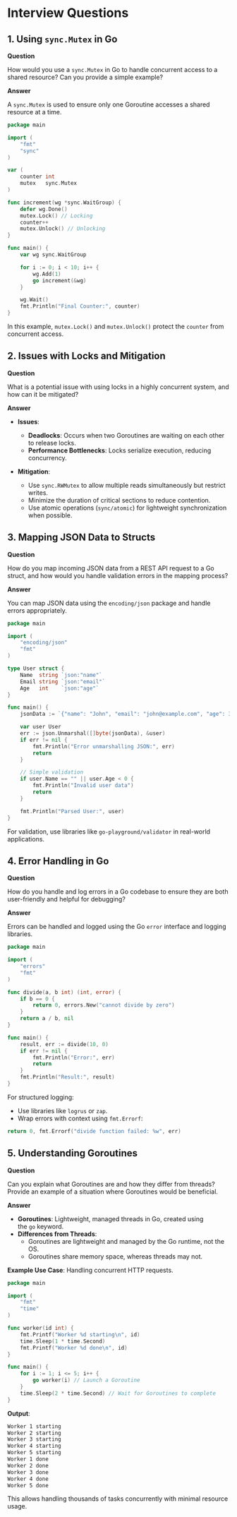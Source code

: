 # Interview Questions

## 1. Using `sync.Mutex` in Go

**Question**

How would you use a `sync.Mutex` in Go to handle concurrent access to a shared resource? Can you provide a simple example?

**Answer**

A `sync.Mutex` is used to ensure only one Goroutine accesses a shared resource at a time.

```go
package main

import (
	"fmt"
	"sync"
)

var (
	counter int
	mutex   sync.Mutex
)

func increment(wg *sync.WaitGroup) {
	defer wg.Done()
	mutex.Lock() // Locking
	counter++
	mutex.Unlock() // Unlocking
}

func main() {
	var wg sync.WaitGroup

	for i := 0; i < 10; i++ {
		wg.Add(1)
		go increment(&wg)
	}

	wg.Wait()
	fmt.Println("Final Counter:", counter)
}
```

In this example, `mutex.Lock()` and `mutex.Unlock()` protect the `counter` from concurrent access.

## 2. Issues with Locks and Mitigation

**Question**

What is a potential issue with using locks in a highly concurrent system, and how can it be mitigated?

**Answer**

- **Issues**:

    - **Deadlocks**: Occurs when two Goroutines are waiting on each other to release locks.
    - **Performance Bottlenecks**: Locks serialize execution, reducing concurrency.
- **Mitigation**:

    - Use `sync.RWMutex` to allow multiple reads simultaneously but restrict writes.
    - Minimize the duration of critical sections to reduce contention.
    - Use atomic operations (`sync/atomic`) for lightweight synchronization when possible.

## 3. Mapping JSON Data to Structs

**Question**

How do you map incoming JSON data from a REST API request to a Go struct, and how would you handle validation errors in the mapping process?

**Answer**

You can map JSON data using the `encoding/json` package and handle errors appropriately.

```go
package main

import (
	"encoding/json"
	"fmt"
)

type User struct {
	Name  string `json:"name"`
	Email string `json:"email"`
	Age   int    `json:"age"`
}

func main() {
	jsonData := `{"name": "John", "email": "john@example.com", "age": 30}`

	var user User
	err := json.Unmarshal([]byte(jsonData), &user)
	if err != nil {
		fmt.Println("Error unmarshalling JSON:", err)
		return
	}

	// Simple validation
	if user.Name == "" || user.Age < 0 {
		fmt.Println("Invalid user data")
		return
	}

	fmt.Println("Parsed User:", user)
}
```

For validation, use libraries like `go-playground/validator` in real-world applications.

## 4. Error Handling in Go

**Question**

How do you handle and log errors in a Go codebase to ensure they are both user-friendly and helpful for debugging?

**Answer**

Errors can be handled and logged using the Go `error` interface and logging libraries.

```go
package main

import (
	"errors"
	"fmt"
)

func divide(a, b int) (int, error) {
	if b == 0 {
		return 0, errors.New("cannot divide by zero")
	}
	return a / b, nil
}

func main() {
	result, err := divide(10, 0)
	if err != nil {
		fmt.Println("Error:", err)
		return
	}
	fmt.Println("Result:", result)
}
```

For structured logging:

- Use libraries like `logrus` or `zap`.
- Wrap errors with context using `fmt.Errorf`:

```go
return 0, fmt.Errorf("divide function failed: %w", err)
```

## 5. Understanding Goroutines

**Question**

Can you explain what Goroutines are and how they differ from threads? Provide an example of a situation where Goroutines would be beneficial.

**Answer**

- **Goroutines**: Lightweight, managed threads in Go, created using the `go` keyword.
- **Differences from Threads**:
    - Goroutines are lightweight and managed by the Go runtime, not the OS.
    - Goroutines share memory space, whereas threads may not.

**Example Use Case**: Handling concurrent HTTP requests.

```go
package main

import (
	"fmt"
	"time"
)

func worker(id int) {
	fmt.Printf("Worker %d starting\n", id)
	time.Sleep(1 * time.Second)
	fmt.Printf("Worker %d done\n", id)
}

func main() {
	for i := 1; i <= 5; i++ {
		go worker(i) // Launch a Goroutine
	}
	time.Sleep(2 * time.Second) // Wait for Goroutines to complete
}
```

**Output**:

```bash
Worker 1 starting
Worker 2 starting
Worker 3 starting
Worker 4 starting
Worker 5 starting
Worker 1 done
Worker 2 done
Worker 3 done
Worker 4 done
Worker 5 done
```

This allows handling thousands of tasks concurrently with minimal resource usage.
